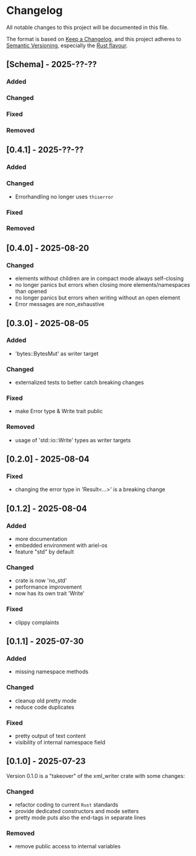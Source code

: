 # Changelog

All notable changes to this project will be documented in this file.

The format is based on [Keep a Changelog](https://keepachangelog.com/en/1.0.0/),
and this project adheres to [Semantic Versioning](https://semver.org/spec/v2.0.0.html),
especially the [Rust flavour](https://doc.rust-lang.org/cargo/reference/semver.html).

## [Schema] - 2025-??-??

### Added

### Changed

### Fixed

### Removed

## [0.4.1] - 2025-??-??

### Added

### Changed
- Errorhandling no longer uses `thiserror`

### Fixed

### Removed

## [0.4.0] - 2025-08-20

### Changed
- elements without children are in compact mode always self-closing
- no longer panics but errors when closing more elements/namespaces than opened
- no longer panics but errors when writing without an open element
- Error messages are non_exhaustive

## [0.3.0] - 2025-08-05

### Added
- 'bytes::BytesMut' as writer target

### Changed
- externalized tests to better catch breaking changes

### Fixed
- make Error type & Write trait public

### Removed
- usage of 'std::io::Write' types as writer targets

## [0.2.0] - 2025-08-04

### Fixed
- changing the error type in 'Result<...>' is a breaking change

## [0.1.2] - 2025-08-04

### Added
- more documentation
- embedded environment with ariel-os
- feature "std" by default

### Changed
- crate is now 'no_std'
- performance improvement
- now has its own trait 'Write'

### Fixed
- clippy complaints

## [0.1.1] - 2025-07-30

### Added
- missing namespace methods

### Changed
- cleanup old pretty mode
- reduce code duplicates

### Fixed
- pretty output of text content
- visibility of internal namespace field

## [0.1.0] - 2025-07-23

Version 0.1.0 is a "takeover" of the xml_writer crate with some changes:

### Changed
- refactor coding to current `Rust` standards
- provide dedicated constructors and mode setters
- pretty mode puts also the end-tags in separate lines


### Removed
- remove public access to internal variables
